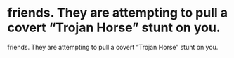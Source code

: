 # friends. They are attempting to pull a covert “Trojan Horse” stunt on you.

friends. They are attempting to pull a covert “Trojan Horse” stunt on you.